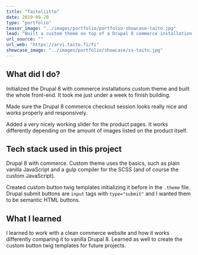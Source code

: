 ```yaml
---
title: "Taitoliitto"
date: 2019-09-20
type: "portfolio"
teaser_image: "../images/portfolio/portfolio-showcase-taito.jpg"
lead: "Built a custom theme on top of a Drupal 8 commerce installation. Styled the complete website and checkout parts."
url_source: ""
url_web: "https://arvi.taito.fi/fi"
showcase_image: "../images/portfolio/showcase/ss-taito.jpg"
---
```

## What did I do?

Initialized the Drupal 8  with commerce installations custom theme and built the whole front-end. It took me just under a week to finish building.

Made sure the Drupal 8 commerce checkout session looks really nice and works properly and responsively.

Added a very nicely working slider for the product pages. It works differently depending on the amount of images listed on the product itself.

## Tech stack used in this project

Drupal 8 with commerce. Custom theme uses the basics, such as plain vanilla JavaScript and a gulp compiler for the SCSS (and of course the custom JavaScript).

Created custom button twig templates initializing it before in the `.theme` file. Drupal submit buttons are `input` tags with `type="submit"` and I wanted them to be semantic HTML buttons.

## What I learned

I learned to work with a clean commerce website and how it works differently comparing it to vanilla Drupal 8. Learned as well to create the custom button twig templates for future projects.